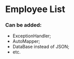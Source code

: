 # Employee List

### Can be added:
- ExceptionHandler;
- AutoMapper;
- DataBase instead of JSON;
- etc.
